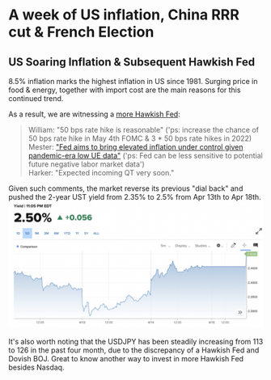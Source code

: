 # A week of US inflation, China RRR cut & French Election

## US Soaring Inflation & Subsequent Hawkish Fed
8.5% inflation marks the highest inflation in US since 1981. Surging price in food & energy, together with import cost are the main reasons for this
continued trend.  

As a result, we are witnessing a [more Hawkish Fed](https://mp.weixin.qq.com/s/myJs_VRglpDccqe0hzSqTg):
> William: "50 bps rate hike is reasonable" ('ps: increase the chance of 50 bps rate hike in May 4th FOMC & 3 * 50 bps rate hikes in 2022)  
> Mester: ["Fed aims to bring elevated inflation under control given pandemic-era low UE data"](https://www.reuters.com/business/finance/fed-aims-bring-elevated-inflation-under-control-mester-2022-04-14/) ('ps: Fed can be less sensitive to potential future negative labor market data')  
> Harker: "Expected incoming QT very soon."  

Given such comments, the market reverse its previous "dial back" and pushed the 2-year UST yield from 2.35% to 2.5% from Apr 13th to Apr 18th.  
![UST 2-year Yield Apr 18](https://github.com/Andrew-Zori/Financial_News_and_Comments/blob/main/Pictures/UST%202Yr%20Apr%2018.png)  

It's also worth noting that the USDJPY has been steadily increasing from 113 to 126 in the past four month, due to the discrepancy of a Hawkish Fed and Dovish BOJ.
Great to know another way to invest in more Hawkish Fed besides Nasdaq.  

